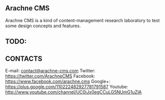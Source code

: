 Arachne CMS
----------------------------------------

Arachne CMS is a kind of content-management research laboratory to test some design concepts and
features.



TODO:
----------------------------------------



CONTACTS
----------------------------------------
E-mail: contact@arachne-cms.com
Twitter: https://twitter.com/ArachneCMS
Facebook: https://www.facebook.com/arachne.cms
Google+: https://plus.google.com/110222482927781791587
Youtube: http://www.youtube.com/channel/UC0iJx0egCCuLG5NUmG1uZlA
